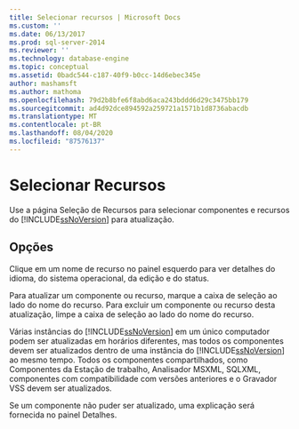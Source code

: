 ```yaml
---
title: Selecionar recursos | Microsoft Docs
ms.custom: ''
ms.date: 06/13/2017
ms.prod: sql-server-2014
ms.reviewer: ''
ms.technology: database-engine
ms.topic: conceptual
ms.assetid: 0badc544-c187-40f9-b0cc-14d6ebec345e
author: mashamsft
ms.author: mathoma
ms.openlocfilehash: 79d2b8bfe6f8abd6aca243bddd6d29c3475bb179
ms.sourcegitcommit: ad4d92dce894592a259721a1571b1d8736abacdb
ms.translationtype: MT
ms.contentlocale: pt-BR
ms.lasthandoff: 08/04/2020
ms.locfileid: "87576137"
---
```

# <a name="select-features"></a>Selecionar Recursos
  Use a página Seleção de Recursos para selecionar componentes e recursos do [!INCLUDE[ssNoVersion](../../includes/ssnoversion-md.md)] para atualização.  
  
## <a name="options"></a>Opções  
 Clique em um nome de recurso no painel esquerdo para ver detalhes do idioma, do sistema operacional, da edição e do status.  
  
 Para atualizar um componente ou recurso, marque a caixa de seleção ao lado do nome do recurso. Para excluir um componente ou recurso desta atualização, limpe a caixa de seleção ao lado do nome do recurso.  
  
 Várias instâncias do [!INCLUDE[ssNoVersion](../../includes/ssnoversion-md.md)] em um único computador podem ser atualizadas em horários diferentes, mas todos os componentes devem ser atualizados dentro de uma instância do [!INCLUDE[ssNoVersion](../../includes/ssnoversion-md.md)] ao mesmo tempo. Todos os componentes compartilhados, como Componentes da Estação de trabalho, Analisador MSXML, SQLXML, componentes com compatibilidade com versões anteriores e o Gravador VSS devem ser atualizados.  
  
 Se um componente não puder ser atualizado, uma explicação será fornecida no painel Detalhes.  
  
  
